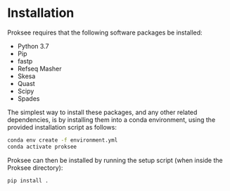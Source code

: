 # Installation

Proksee requires that the following software packages be installed:

- Python 3.7
- Pip
- fastp
- Refseq Masher
- Skesa
- Quast
- Scipy
- Spades

The simplest way to install these packages, and any other related dependencies, is by installing them into a conda environment, using the provided installation script as follows:


```bash
conda env create -f environment.yml
conda activate proksee
```

Proksee can then be installed by running the setup script (when inside the Proksee directory):

```bash
pip install .
```
